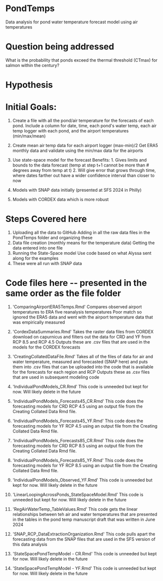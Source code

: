 # PondTemps
Data analysis for pond water temperature forecast model using air temperatures

# Question being addressed
What is the probability that ponds exceed the thermal threshold (CTmax) for salmon within the century?

# Hypothesis


# Initial Goals:
  1. Create a file with all the pond/air temperature for the forecasts of each pond.
     Include a column for date, time, each pond's water temp, each air temp logger with each pond, and the airport temperatures (min/max/mean)
    
  2. Create mean air temp data for each airport logger (max-min)/2
     Get ERA5 monthly data and validate using the min/max data for the airports
     
  3. Use state-space model for the forecast
     Benefits: 1. Gives limits and bounds to the data forecast (temp at step t+1 cannot be more than # degrees away from temp at t)
               2. Will give error that grows through time, where dates farther out have a wider confidence interval than closer to now
  
  4. Models with SNAP data initially (presented at SFS 2024 in Philly)
  
  5. Models with CORDEX data which is more robust


# Steps Covered here
  1. Uploading all the data to GitHub
     Adding in all the raw data files in the PondTemps folder and organizing these
  2. Data file creation (monthly means for the temperature data)
     Getting the data entered into one file
  3. Running the State-Space model
     Use code based on what Alyssa sent along for the examples
  4. These were all run with SNAP data

# Code files here -- presented in the same order as the file folder
  1. 'ComparingAirportERA5Temps.Rmd' 
      Compares observed airport temperatures to ERA five reanalysis temperatures
      Poor match so ignored the ERA5 data and went with the airport temperature data that was empirically measured
      
  2. 'CordexDataSummaries.Rmd' 
      Takes the raster data files from CORDEX download on capurnicus and filters out the data for CRD and YF from RCP 8.5 and RCP 4.5
      Outputs these are .csv files that are used in the models for the CORDEX forecasts
  
  3. 'CreatingCollatedDataFile.Rmd'
      Takes all of the files of data for air and water temperature, measured and forecasted (SNAP here) and puts them into .csv files that can be uploaded into the code that is available for the forecasts for each region and RCP
      Outputs these as .csv files that are used in subsequent modeling code
      
  4. 'IndividualPondModels_CR.Rmd'
      This code is unneeded but kept for now. Will likely delete in the future
      
  5. 'IndividualPondModels_Forecasts45_CR.Rmd'
      This code does the forecasting models for CRD RCP 4.5 using an output file from the Creating Collated Data Rmd file.
      
  6. 'IndividualPondModels_Forecasts45_YF.Rmd'
      This code does the forecasting models for YF RCP 4.5 using an output file from the Creating Collated Data Rmd file.
  
  7. 'IndividualPondModels_Forecasts85_CR.Rmd'
      This code does the forecasting models for CRD RCP 8.5 using an output file from the Creating Collated Data Rmd file.
      
  8. 'IndividualPondModels_Forecasts85_YF.Rmd'
      This code does the forecasting models for YF RCP 8.5 using an output file from the Creating Collated Data Rmd file.
      
  9. 'IndividualPondModels_Observed_YF.Rmd'
      This code is unneeded but kept for now. Will likely delete in the future
  
  10. 'LinearLoopingAcrossPonds_StateSpaceModel.Rmd'
      This code is unneeded but kept for now. Will likely delete in the future
    
  11. 'RegAirWaterTemp_TableValues.Rmd'
      This code gets the linear relationships between teh air and water temperatures that are presented in the tables in the pond temp manuscript draft that was written in June 2024
      
  12. 'SNAP_RCP_DataExtractionOrganization.Rmd'
      This code pulls apart the forecasting data from the SNAP files that are used in the SFS version of this data analysis
      
  13. 'StateSpacePondTempModel - CR.Rmd'
      This code is unneeded but kept for now. Will likely delete in the future
      
  14. 'StateSpacePondTempModel - YF.Rmd'
      This code is unneeded but kept for now. Will likely delete in the future   
